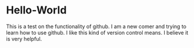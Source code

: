 # Hello-World
This is a test on the functionality of github.
I am a new comer and trying to learn how to use github.
I like this kind of version control means.
I believe it is very helpful.
